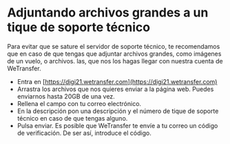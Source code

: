 # Adjuntando archivos grandes a un tique de soporte técnico

Para evitar que se sature el servidor de soporte técnico, te recomendamos que en caso de que tengas que adjuntar archivos grandes, como imágenes de un vuelo, o archivos. las, que nos los hagas llegar con nuestra cuenta de WeTransfer.

* Entra en [https://digi21.wetransfer.com](https://digi21.wetransfer.com) 
* Arrastra los archivos que nos quieres enviar a la página web. Puedes enviarnos hasta 20GB de una vez.
* Rellena el campo con tu correo electrónico.
* En la descripción pon una descripción y el número de tique de soporte técnico en caso de que tengas alguno.
* Pulsa enviar. Es posible que WeTransfer te envíe a tu correo un código de verificación. De ser así, introduce el código.


